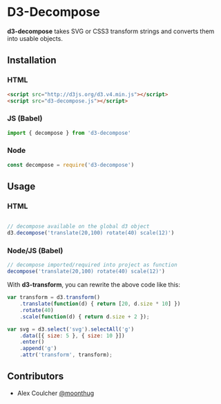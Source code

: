 # D3-Decompose

**d3-decompose** takes SVG or CSS3 transform strings and converts them into usable objects.

## Installation

### HTML

```html
<script src="http://d3js.org/d3.v4.min.js"></script>
<script src="d3-decompose.js"></script>
```

### JS (Babel)

```javascript
import { decompose } from 'd3-decompose'
```

### Node

```javascript
const decompose = require('d3-decompose')
```


## Usage

### HTML

```javascript

// decompose available on the global d3 object
d3.decompose('translate(20,100) rotate(40) scale(12)')
```

### Node/JS (Babel)

```javascript
// decompose imported/required into project as function
decompose('translate(20,100) rotate(40) scale(12)')
```

With **d3-transform**, you can rewrite the above code like this:

```javascript
var transform = d3.transform()
    .translate(function(d) { return [20, d.size * 10] })
    .rotate(40)
    .scale(function(d) { return d.size + 2 });

var svg = d3.select('svg').selectAll('g')
    .data([{ size: 5 }, { size: 10 }])
    .enter()
    .append('g')
    .attr('transform', transform);
```

## Contributors

* Alex Coulcher [@moonthug](https://twitter.com/moonthug)